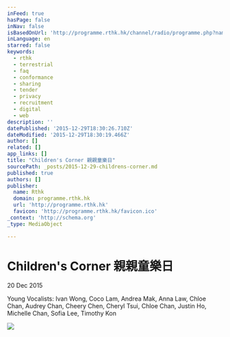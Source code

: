 ```yaml
---
inFeed: true
hasPage: false
inNav: false
isBasedOnUrl: 'http://programme.rthk.hk/channel/radio/programme.php?name=radio4%2Fchildren&d=2015-12-20&p=631&e&m=episode'
inLanguage: en
starred: false
keywords:
  - rthk
  - terrestrial
  - faq
  - conformance
  - sharing
  - tender
  - privacy
  - recruitment
  - digital
  - web
description: ''
datePublished: '2015-12-29T18:30:26.710Z'
dateModified: '2015-12-29T18:30:19.466Z'
author: []
related: []
app_links: []
title: "Children's Corner 親親童樂日"
sourcePath: _posts/2015-12-29-childrens-corner.md
published: true
authors: []
publisher:
  name: Rthk
  domain: programme.rthk.hk
  url: 'http://programme.rthk.hk'
  favicon: 'http://programme.rthk.hk/favicon.ico'
_context: 'http://schema.org'
_type: MediaObject

---
```

# Children's Corner 親親童樂日

20 Dec 2015

Young Vocalists: Ivan Wong, Coco Lam, Andrea Mak, Anna Law, Chloe Chan, Audrey Chan, Cheery Chen, Cheryl Tsui, Chloe Chan, Justin Ho, Michelle Chan, Sofia Lee, Timothy Kon

<article style=""><img src="https://s3-us-west-2.amazonaws.com/the-grid-img/p/4bfb9ee63f6b5ca98c1958a08a1cc51b607b07da.jpg" /></article>